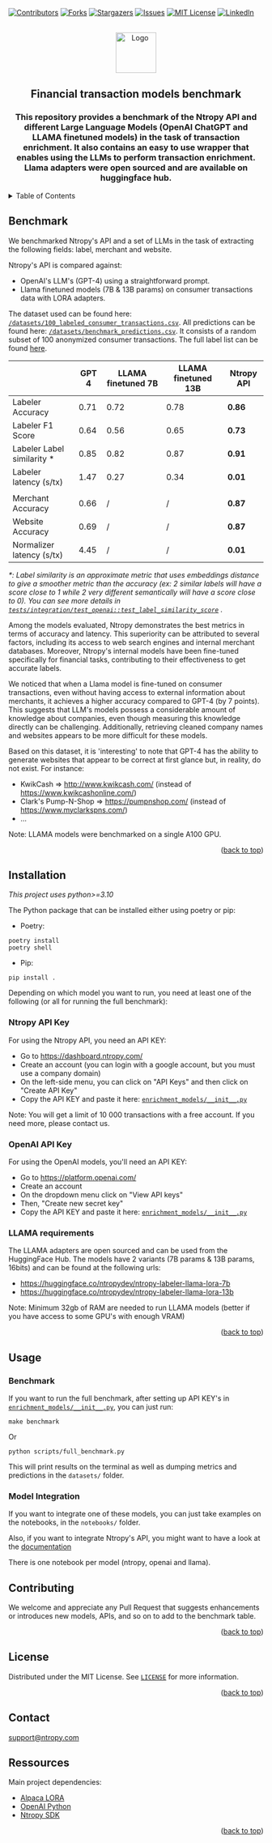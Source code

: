 <a name="readme-top"></a>

[![Contributors][contributors-shield]][contributors-url]
[![Forks][forks-shield]][forks-url]
[![Stargazers][stars-shield]][stars-url]
[![Issues][issues-shield]][issues-url]
[![MIT License][license-shield]][license-url]
[![LinkedIn][linkedin-shield]][linkedin-url]



<!-- PROJECT LOGO -->
<br />
<div align="center">
  <a href="https://github.com/ntropy-network/enrichment_models">
    <img src="https://developers.ntropy.com/img/ntropy-logo.svg" alt="Logo" width="80" height="80">
  </a>

  <h2 align="center">Financial transaction models benchmark</h2>

  <h3 align="center">This repository provides a benchmark of the Ntropy API and different Large Language Models (OpenAI ChatGPT and LLAMA finetuned models) in the task of transaction enrichment. It also contains an easy to use wrapper that enables using the LLMs to perform transaction enrichment. Llama adapters were open sourced and are available on huggingface hub. </h3>
</div>



<!-- TABLE OF CONTENTS -->
<details>
  <summary>Table of Contents</summary>
  <ol>
    <li><a href="#benchmark">Benchmark</a></li>
    <li><a href="#usage">Installation</a></li>
    <li><a href="#usage">Usage</a></li>
    <li><a href="#contributing">Contributing</a></li>
    <li><a href="#license">License</a></li>
    <li><a href="#contact">Contact</a></li>
    <li><a href="#ressources">Ressources</a></li>
  </ol>
</details>



<!-- BENCHMARK -->
## Benchmark

We benchmarked Ntropy's API and a set of LLMs in the task of extracting the following fields: label, merchant and website.

Ntropy's API is compared against:
- OpenAI's LLM's (GPT-4) using a straightforward prompt.
- Llama finetuned models (7B & 13B params) on consumer transactions data with LORA adapters.

The dataset used can be found here: [`/datasets/100_labeled_consumer_transactions.csv`](https://github.com/ntropy-network/enrichment_models/blob/main/datasets/100_labeled_consumer_transactions.csv).
All predictions can be found here: [`/datasets/benchmark_predictions.csv`](https://github.com/ntropy-network/enrichment_models/blob/main/datasets/benchmark_predictions.csv).
It consists of a random subset of 100 anonymized consumer transactions.
The full label list can be found [here](https://api.ntropy.com/v2/labels/hierarchy/consumer).


|                           | GPT 4 | LLAMA finetuned 7B | LLAMA finetuned 13B | Ntropy API |
|---------------------------|-------|--------------------|---------------------|------------|
| Labeler Accuracy          | 0.71  | 0.72               | 0.78                | **0.86**       |
| Labeler F1 Score          | 0.64  | 0.56               | 0.65                | **0.73**       |
| Labeler Label similarity * | 0.85  | 0.82               | 0.87                | **0.91**       |
| Labeler latency (s/tx)    | 1.47  | 0.27               | 0.34                | **0.01**       |
|                           |       |                    |                     |              |
| Merchant Accuracy         | 0.66  |         /           |          /           | **0.87**       |
| Website Accuracy          | 0.69  |         /           |          /           | **0.87**       |
| Normalizer latency (s/tx) | 4.45  |         /           |          /           | **0.01**       |



_*: Label similarity is an approximate metric that uses embeddings distance to give a smoother metric than the accuracy (ex: 2 similar labels will have a score close to 1 while 2 very different semantically will have a score close to 0).
You can see more details in [`tests/integration/test_openai::test_label_similarity_score`](https://github.com/ntropy-network/enrichment_models/blob/main/tests/integration/test_openai.py#L29) ._

Among the models evaluated, Ntropy demonstrates the best metrics in terms of accuracy and latency. This superiority can be attributed to several factors, including its access to web search engines and internal merchant databases. Moreover, Ntropy's internal models have been fine-tuned specifically for financial tasks, contributing to their effectiveness to get accurate labels.

We noticed that when a Llama model is fine-tuned on consumer transactions, even without having access to external information about merchants, it achieves a higher accuracy compared to GPT-4 (by 7 points). This suggests that LLM's models possess a considerable amount of knowledge about companies, even though measuring this knowledge directly can be challenging. Additionally, retrieving cleaned company names and websites appears to be more difficult for these models.

Based on this dataset, it is 'interesting' to note that GPT-4 has the ability to generate websites that appear to be correct at first glance but, in reality, do not exist. For instance:
- KwikCash => http://www.kwikcash.com/ (instead of https://www.kwikcashonline.com/)
- Clark's Pump-N-Shop => https://pumpnshop.com/ (instead of https://www.myclarkspns.com/)
- ...

Note: LLAMA models were benchmarked on a single A100 GPU.

<p align="right">(<a href="#readme-top">back to top</a>)</p>



<!-- INSTALLATION -->
## Installation

_This project uses python>=3.10_

The Python package that can be installed either using poetry or pip:

- Poetry:

```
poetry install
poetry shell
```

- Pip:

```
pip install .
```

Depending on which model you want to run, you need at least one of the following (or all for running the full benchmark):

### Ntropy API Key

For using the Ntropy API, you need an API KEY:

- Go to https://dashboard.ntropy.com/
- Create an account (you can login with a google account, but you must use a company domain)
- On the left-side menu, you can click on "API Keys" and then click on "Create API Key"
- Copy the API KEY and paste it here: [`enrichment_models/__init__.py`](https://github.com/ntropy-network/enrichment_models/blob/main/enrichment_models/__init__.py)

Note: You will get a limit of 10 000 transactions with a free account. If you need more, please contact us.

### OpenAI API Key

For using the OpenAI models, you'll need an API KEY:

- Go to https://platform.openai.com/
- Create an account
- On the dropdown menu click on "View API keys"
- Then, "Create new secret key"
- Copy the API KEY and paste it here: [`enrichment_models/__init__.py`](https://github.com/ntropy-network/enrichment_models/blob/main/enrichment_models/__init__.py)


### LLAMA requirements

The LLAMA adapters are open sourced and can be used from the HuggingFace Hub.
The models have 2 variants (7B params & 13B params, 16bits) and can be found at the following urls:

-  https://huggingface.co/ntropydev/ntropy-labeler-llama-lora-7b
- https://huggingface.co/ntropydev/ntropy-labeler-llama-lora-13b

Note: Minimum 32gb of RAM are needed to run LLAMA models (better if you have access to some GPU's with enough VRAM)

<p align="right">(<a href="#readme-top">back to top</a>)</p>


<!-- USAGE EXAMPLES -->
## Usage

### Benchmark

If you want to run the full benchmark, after setting up API KEY's in [`enrichment_models/__init__.py`](https://github.com/ntropy-network/enrichment_models/blob/main/enrichment_models/__init__.py), you can just run:

```
make benchmark
```

Or

```
python scripts/full_benchmark.py
```

This will print results on the terminal as well as dumping metrics and predictions in the `datasets/` folder.

### Model Integration

If you want to integrate one of these models, you can just take examples on the notebooks, in the `notebooks/` folder.

Also, if you want to integrate Ntropy's API, you might want to have a look at the [documentation](https://developers.ntropy.com/)

There is one notebook per model (ntropy, openai and llama).


<!-- CONTRIBUTING -->
## Contributing

We welcome and appreciate any Pull Request that suggests enhancements or introduces new models, APIs, and so on to add to the benchmark table.

<p align="right">(<a href="#readme-top">back to top</a>)</p>


<!-- LICENSE -->
## License

Distributed under the MIT License. See [`LICENSE`](https://github.com/ntropy-network/enrichment_models/blob/main/LICENSE) for more information.

<p align="right">(<a href="#readme-top">back to top</a>)</p>



<!-- CONTACT -->
## Contact

[support@ntropy.com](support@ntropy.com)


<!-- ACKNOWLEDGMENTS -->
## Ressources

Main project dependencies:

* [Alpaca LORA](https://github.com/tloen/alpaca-lora)
* [OpenAI Python](https://github.com/openai/openai-python)
* [Ntropy SDK](https://github.com/ntropy-network/ntropy-sdk)

<p align="right">(<a href="#readme-top">back to top</a>)</p>



<!-- MARKDOWN LINKS & IMAGES -->
<!-- https://www.markdownguide.org/basic-syntax/#reference-style-links -->
[contributors-shield]: https://img.shields.io/github/contributors/ntropy-network/enrichment_models.svg?style=for-the-badge
[contributors-url]: https://github.com/ntropy-network/enrichment_models/graphs/contributors
[forks-shield]: https://img.shields.io/github/forks/ntropy-network/enrichment_models.svg?style=for-the-badge
[forks-url]: https://github.com/ntropy-network/enrichment_models/network/members
[stars-shield]: https://img.shields.io/github/stars/ntropy-network/enrichment_models.svg?style=for-the-badge
[stars-url]: https://github.com/ntropy-network/enrichment_models/stargazers
[issues-shield]: https://img.shields.io/github/issues/ntropy-network/enrichment_models.svg?style=for-the-badge
[issues-url]: https://github.com/ntropy-network/enrichment_models/issues
[license-shield]: https://img.shields.io/github/license/ntropy-network/enrichment_models.svg?style=for-the-badge
[license-url]: https://github.com/ntropy-network/enrichment_models/blob/main/LICENSE.txt
[linkedin-shield]: https://img.shields.io/badge/-LinkedIn-black.svg?style=for-the-badge&logo=linkedin&colorB=555
[linkedin-url]: https://www.linkedin.com/company/ntropy/
